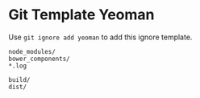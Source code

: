 Git Template Yeoman
===

Use `git ignore add yeoman` to add this ignore template.

```
node_modules/
bower_components/
*.log

build/
dist/
```

